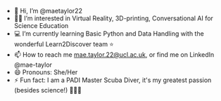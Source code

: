 - 👋 Hi, I’m @maetaylor22
- 👩‍🔬 I’m interested in Virtual Reality, 3D-printing, Conversational AI for Science Education
- 💻 I’m currently learning Basic Python and Data Handling with the wonderful Learn2Discover team ⭐
- 📫 How to reach me mae.taylor.22@ucl.ac.uk, or find me on LinkedIn @mae-taylor
- 😄 Pronouns: She/Her
- ⚡ Fun fact: I am a PADI Master Scuba Diver, it's my greatest passion (besides science!) 🐳🐡🦈
